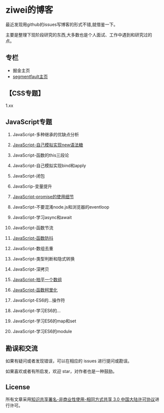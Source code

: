 # ziwei的博客

最近发现用github的issues写博客的形式不错,就借鉴一下。

主要是整理下现阶段研究的东西,大多数也是个人面试、工作中遇到和研究过的点。


## 专栏

- 掘金主页
- [segmentfault主页](https://segmentfault.com/u/ziwei3749)

## 【CSS专题】

1.xx

## JavaScript专题

1. JavaScript-多种继承的优缺点分析

2. [JavaScript-自己模拟实现new语法糖](https://github.com/ziwei3749/blog/issues/1)

3. JavaScript-函数的this三段论

4. JavaScript-自己模拟实现bind和apply
 
5. JavaScript-闭包

6. JavaScrip-变量提升

7. [JavaScript-promise的使用细节](https://github.com/ziwei3749/blog/issues/2)

8. JavaScript-不要混淆node.js和浏览器的eventloop

9. JavaScript-学习async和await

10. JavaScript-函数节流

11. [JavaScript-函数防抖](https://github.com/ziwei3749/blog/issues/4)

12. JavaScript-数组去重

13. JavaScript-类型判断和隐式转换

14. JavaScript-深拷贝

15. [JavaScript-拍平一个数组](https://github.com/ziwei3749/blog/issues/5)

16. [JavaScript-函数柯里化](https://github.com/ziwei3749/blog/issues/3)

17. JavaScript-ES6的...操作符

18. JavaScript-学习ES6的...

19. JavaScript-学习ES6的map和set

20. JavaScript-学习ES6的module


## 勘误和交流

如果有疑问或者发现错误，可以在相应的 issues 进行提问或勘误。

如果喜欢或者有所启发，欢迎 star，对作者也是一种鼓励。

## License

所有文章采用[知识共享署名-非商业性使用-相同方式共享 3.0 中国大陆许可协议](https://creativecommons.org/licenses/by-nc-sa/3.0/cn/)进行许可。



